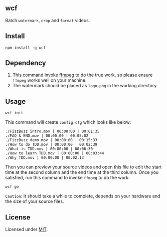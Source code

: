 ## wcf
Batch `watermark`, `crop` and `format` videos.

## Install
```
npm install -g wcf
```

## Dependency
1. This command invoke [ffmpeg](https://ffmpeg.org/) to do the true work, so please ensure `ffmpeg` works well on your machine.
2. The watermark should be placed as `logo.png` in the working directory.

## Usage
```
wcf init
```
This command will create `config.cfg` which looks like below:
```
./FizzBuzz intro.mov | 00:00:00 | 00:01:35
./FAQ & END.mov | 00:00:00 | 00:05:02
./FizzBuzz demo.mov | 00:00:00 | 00:15:33
./How to do TDD.mov | 00:00:00 | 00:02:39
./What is TDD.mov | 00:00:00 | 00:06:30
./How to learn TDD.mov | 00:00:00 | 00:03:44
./Why TDD.mov | 00:00:00 | 00:02:13
```
Then you can preview your source videos and open this file to edit the start time at the second column and the end time at the third column.
Once you satisfied, run this command to invoke `ffmpeg` to do the work:
```
wcf go
```

`Caution`: It should take a while to complete, depends on your hardware and the size of your source files.

## License
Licensed under [MIT](https://fredwu.mit-license.org/).
